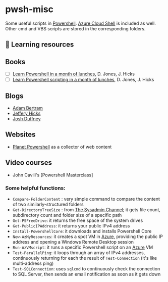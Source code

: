 # pwsh-misc

Some useful scripts in [Powershell](https://github.com/PowerShell/PowerShell). [Azure Cloud Shell](https://shell.azure.com) is included as well. Other cmd and VBS scripts are stored in the corresponding folders.

## :book: Learning resources
## Books
- [ ] [Learn Powershell in a month of lunches](https://www.manning.com/books/learn-windows-powershell-in-a-month-of-lunches-third-edition), D. Jones, J. Hicks
- [ ] [Learn Powershell scripting in a month of lunches](https://www.manning.com/books/learn-powershell-scripting-in-a-month-of-lunches), D. Jones, J. Hicks
## Blogs
* [Adam Bertram](https://adamtheautomator.com/)
* [Jeffery Hicks](https://jdhitsolutions.com/blog/)
* [Josh Duffney](https://Duffney.io)
## Websites
* [Planet Powershell](http://planetpowershell.org) as a collector of web content
## Video courses
* John Cavill's [Powershell Masterclass]

### Some helpful functions:
* `Compare-FolderContent` : very simple command to compare the content of two similarly-structured folders
* `Get-DirectoryTreeSize` : from [The Sysadmin Channel](https://thesysadminchannel.com/get-directory-tree-size-using-powershell/); it gets file count, subdirectory count and folder size of a specific path
* `Get-PSFreeDrive`: it returns the free space of the system drives
* `Get-PublicIPAddress`: it returns your public IPv4 address
* `Install-PowershellCore`: it downloads and installs Powershell Core
* `New-AzMyResources`: it creates a spot VM in [Azure](https://portal.azure.com), providing the public IP address and opening a Windows Remote Desktop session
* `Run-AzVMscript`: it runs a specific Powershell script on an [Azure](https://portal.azure.com) VM
* `Test-ParallelPing`: it loops through an array of IPv4 addresses, continuously returning for each the result of `Test-Connection` (it's like multi-address ping)
* `Test-SQLConnection`: uses `sqlcmd` to continuously check the connection to SQL Server, then sends an email notification as soon as it gets down

